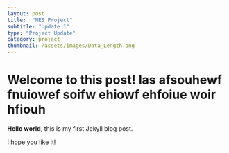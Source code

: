 ```yaml
---
layout: post
title:  "NES Project"
subtitle: "Update 1"
type: "Project Update"
category: project
thumbnail: /assets/images/Data_Length.png
---
```


# Welcome to this post! Ias afsouhewf fnuiowef soifw ehiowf ehfoiue woir hfiouh

**Hello world**, this is my first Jekyll blog post.

I hope you like it!